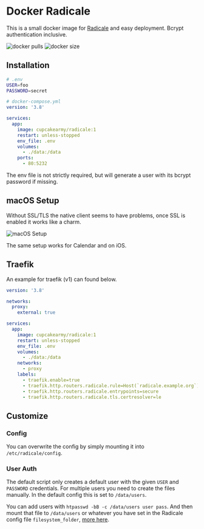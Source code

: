 # Docker Radicale

This is a small docker image for [Radicale](https://github.com/Kozea/Radicale) and easy deployment. Bcrypt authentication inclusive.

![docker pulls](https://badgen.net/docker/pulls/cupcakearmy/radicale)
![docker size](https://badgen.net/docker/size/cupcakearmy/radicale)

## Installation

```sh
# .env
USER=foo
PASSWORD=secret
```

```yaml
# docker-compose.yml
version: '3.8'

services:
  app:
    image: cupcakearmy/radicale:1
    restart: unless-stopped
    env_file: .env
    volumes:
      - ./data:/data
    ports:
      - 80:5232
```

The env file is not strictly required, but will generate a user with its bcrypt password if missing.

## macOS Setup

Without SSL/TLS the native client seems to have problems, once SSL is enabled it works like a charm.

![macOS Setup](.github/macOS.png)

The same setup works for Calendar and on iOS.

## Traefik

An example for traefik (v1) can found below.

```yaml
version: '3.8'

networks:
  proxy:
    external: true

services:
  app:
    image: cupcakearmy/radicale:1
    restart: unless-stopped
    env_file: .env
    volumes:
      - ./data:/data
    networks:
      - proxy
    labels:
      - traefik.enable=true
      - traefik.http.routers.radicale.rule=Host(`radicale.example.org`)
      - traefik.http.routers.radicale.entrypoints=secure
      - traefik.http.routers.radicale.tls.certresolver=le
```

## Customize

### Config

You can overwrite the config by simply mounting it into `/etc/radicale/config`.

### User Auth

The default script only creates a default user with the given `USER` and `PASSWORD` credentials. For multiple users you need to create the files manually. In the default config this is set to `/data/users`.

You can add users with `htpasswd -bB -c /data/users user pass`. And then mount that file to `/data/users` or whatever you have set in the Radicale config file `filesystem_folder`, [more here](https://radicale.org/3.0.html#documentation/configuration/auth/htpasswd_filename).
